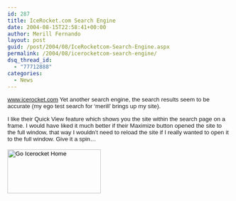 ```yaml
---
id: 287
title: IceRocket.com Search Engine
date: 2004-08-15T22:58:41+00:00
author: Merill Fernando
layout: post
guid: /post/2004/08/IceRocketcom-Search-Engine.aspx
permalink: /2004/08/icerocketcom-search-engine/
dsq_thread_id:
  - "77712888"
categories:
  - News
---
```



<div class=Section1>

<p class=MsoNormal><font size=2 face=Arial><span style='font-size:10.0pt;
font-family:Arial'><a href="http://www.icerocket.com/">www.icerocket.com</a> Yet
another search engine, the search results seem to be accurate (my ego test
search for &#8216;merill&#8217; brings up my site). <o:p></o:p></span></font></p>

<p class=MsoNormal><font size=2 face=Arial><span style='font-size:10.0pt;
font-family:Arial'>I like their Quick View feature which shows you the site
within the search page on a frame. I would have liked it much better if their
Maximize button opened the site to the full window, that way I wouldn&#8217;t
need to reload the site if I really wanted to open it to the full window. Give
it a spin&#8230;<o:p></o:p></span></font></p>

<p class=MsoNormal><font size=2 face=Arial><span style='font-size:10.0pt;
font-family:Arial'><a href="http://www.icerocket.com/"><font color=black><span
style='color:windowtext;text-decoration:none'><img border=0 width=210
height=99 id=" x0000 i1025" src="http://www.merill.net/wp-content/uploads/contentbinary/image0011.gif" vspace=2
alt="Go Icerocket Home"></span></font></a><o:p></o:p></span></font></p>

<p class=MsoNormal><font size=2 face=Arial><span style='font-size:10.0pt;
font-family:Arial'><o:p>&nbsp;</o:p></span></font></p>

</div>

